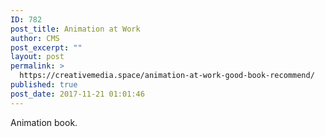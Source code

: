 ```yaml
---
ID: 782
post_title: Animation at Work
author: CMS
post_excerpt: ""
layout: post
permalink: >
  https://creativemedia.space/animation-at-work-good-book-recommend/
published: true
post_date: 2017-11-21 01:01:46
---
```

Animation book.